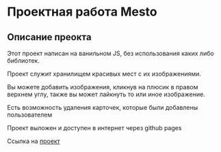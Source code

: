 # Проектная работа Mesto

## Описание преокта

Этот проект написан на ванильном JS, без использования каких либо библиотек.

Проект служит хранилищем красивых мест с их изображениями.

Вы можете добавить изображения, кликнув на плюсик в правом верхнем углу, также вы может лайкнуть то или иное изображение.

Есть возможность удаления карточек, которые были добавлены пользователем

Проект выложен и доступен в интернет через github pages

Ссылка на [проект](https://sukhorukovs.github.io/mesto-project-ff/)
